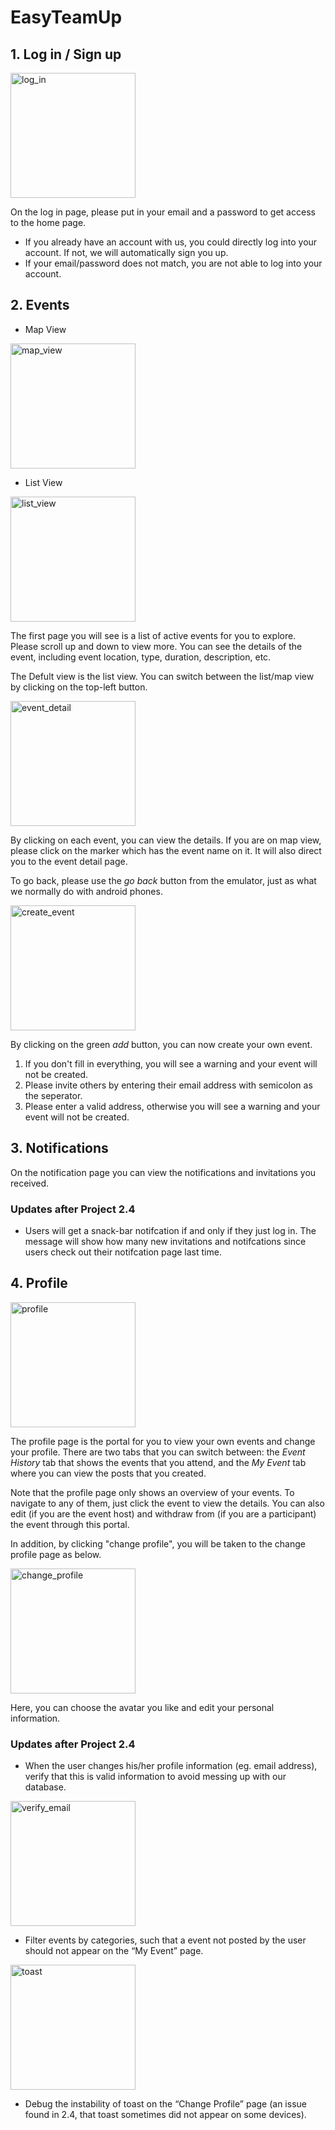 # EasyTeamUp
## 1. Log in / Sign up
<img src="img/log_in.png" alt="log_in" width="200"/>

On the log in page, please put in your email and a password to get access to the home page.

- If you already have an account with us, you could directly log into your account. If not, we will automatically sign you up.
- If your email/password does not match, you are not able to log into your account.

## 2. Events
- Map View

<img src="img/map_view.png" alt="map_view" width="200"/>

- List View

<img src="img/list_view.png" alt="list_view" width="200"/>

The first page you will see is a list of active events for you to explore. Please scroll up and down to view more. You can see the details of the event, including event location, type, duration, description, etc.

The Defult view is the list view. You can switch between the list/map view by clicking on the top-left button.

<img src="img/event_detail.png" alt="event_detail" width="200"/>

By clicking on each event, you can view the details. If you are on map view, please click on the marker which has the event name on it. It will also direct you to the event detail page.

To go back, please use the *go back* button from the emulator, just as what we normally do with android phones.

<img src="img/create_event.png" alt="create_event" width="200"/>

By clicking on the green *add* button, you can now create your own event.

1. If you don't fill in everything, you will see a warning and your event will not be created.
2. Please invite others by entering their email address with semicolon as the seperator.
3. Please enter a valid address, otherwise you will see a warning and your event will not be created.

## 3. Notifications
On the notification page you can view the notifications and invitations you received.

### Updates after Project 2.4
- Users will get a snack-bar notifcation if and only if they just log in. The message will show how many new invitations and notifcations since users check out their notifcation page last time. 

## 4. Profile
<img src="img/profile.png" alt="profile" width="200"/>

The profile page is the portal for you to view your own events and change your profile. There are two tabs that you can switch between: the *Event History* tab that shows the events that you attend, and the *My Event* tab where you can view the posts that you created. 

Note that the profile page only shows an overview of your events. To navigate to any of them, just click the event to view the details. You can also edit (if you are the event host) and withdraw from (if you are a participant) the event through this portal.
 
In addition, by clicking "change profile", you will be taken to the change profile page as below.

<img src="img/change_profile.png" alt="change_profile" width="200"/>

Here, you can choose the avatar you like and edit your personal information.

### Updates after Project 2.4
- When the user changes his/her profile information (eg. email address), verify that this is valid information to avoid messing up with our database.

<img src="img/verify_email.png" alt="verify_email" width="200"/>

- Filter events by categories, such that a event not posted by the user should not appear on the “My Event” page.

<img src="img/toast.png" alt="toast" width="200"/>

- Debug the instability of toast on the “Change Profile” page (an issue found in 2.4, that toast sometimes did not appear on some devices).